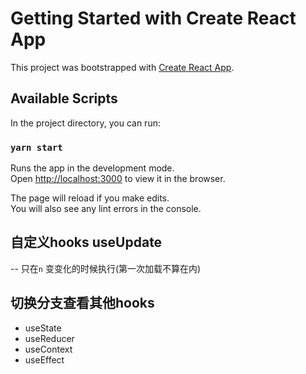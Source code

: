 # Getting Started with Create React App

This project was bootstrapped with [Create React App](https://github.com/facebook/create-react-app).

## Available Scripts

In the project directory, you can run:

### `yarn start`

Runs the app in the development mode.\
Open [http://localhost:3000](http://localhost:3000) to view it in the browser.

The page will reload if you make edits.\
You will also see any lint errors in the console.

## 自定义hooks  useUpdate

-- 只在`n` 变变化的时候执行(第一次加载不算在内)

## 切换分支查看其他hooks

* useState
* useReducer
* useContext
* useEffect
